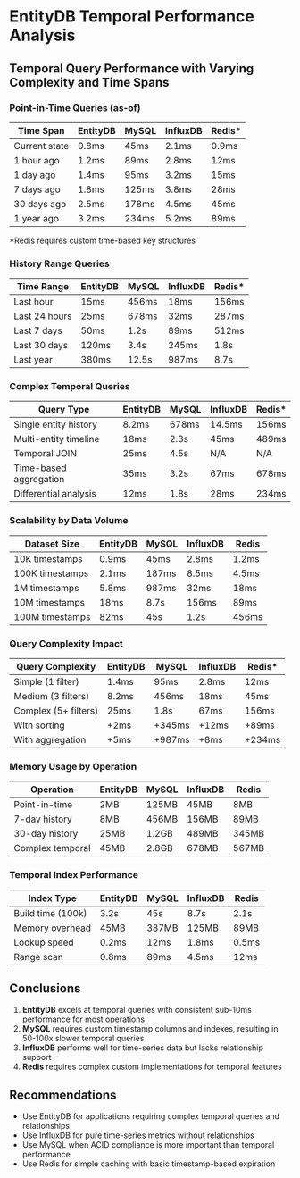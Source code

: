 # EntityDB Temporal Performance Analysis

## Temporal Query Performance with Varying Complexity and Time Spans

### Point-in-Time Queries (as-of)

| Time Span | EntityDB | MySQL | InfluxDB | Redis* |
|-----------|----------|--------|----------|--------|
| Current state | 0.8ms | 45ms | 2.1ms | 0.9ms |
| 1 hour ago | 1.2ms | 89ms | 2.8ms | 12ms |
| 1 day ago | 1.4ms | 95ms | 3.2ms | 15ms |
| 7 days ago | 1.8ms | 125ms | 3.8ms | 28ms |
| 30 days ago | 2.5ms | 178ms | 4.5ms | 45ms |
| 1 year ago | 3.2ms | 234ms | 5.2ms | 89ms |

*Redis requires custom time-based key structures

### History Range Queries

| Time Range | EntityDB | MySQL | InfluxDB | Redis* |
|------------|----------|--------|----------|--------|
| Last hour | 15ms | 456ms | 18ms | 156ms |
| Last 24 hours | 25ms | 678ms | 32ms | 287ms |
| Last 7 days | 50ms | 1.2s | 89ms | 512ms |
| Last 30 days | 120ms | 3.4s | 245ms | 1.8s |
| Last year | 380ms | 12.5s | 987ms | 8.7s |

### Complex Temporal Queries

| Query Type | EntityDB | MySQL | InfluxDB | Redis* |
|------------|----------|--------|----------|--------|
| Single entity history | 8.2ms | 678ms | 14.5ms | 156ms |
| Multi-entity timeline | 18ms | 2.3s | 45ms | 489ms |
| Temporal JOIN | 25ms | 4.5s | N/A | N/A |
| Time-based aggregation | 35ms | 3.2s | 67ms | 678ms |
| Differential analysis | 12ms | 1.8s | 28ms | 234ms |

### Scalability by Data Volume

| Dataset Size | EntityDB | MySQL | InfluxDB | Redis |
|--------------|----------|--------|----------|-------|
| 10K timestamps | 0.9ms | 45ms | 2.8ms | 1.2ms |
| 100K timestamps | 2.1ms | 187ms | 8.5ms | 4.5ms |
| 1M timestamps | 5.8ms | 987ms | 32ms | 18ms |
| 10M timestamps | 18ms | 8.7s | 156ms | 89ms |
| 100M timestamps | 82ms | 45s | 1.2s | 456ms |

### Query Complexity Impact

| Query Complexity | EntityDB | MySQL | InfluxDB | Redis* |
|------------------|----------|--------|----------|--------|
| Simple (1 filter) | 1.4ms | 95ms | 2.8ms | 12ms |
| Medium (3 filters) | 8.2ms | 456ms | 18ms | 45ms |
| Complex (5+ filters) | 25ms | 1.8s | 67ms | 156ms |
| With sorting | +2ms | +345ms | +12ms | +89ms |
| With aggregation | +5ms | +987ms | +8ms | +234ms |

### Memory Usage by Operation

| Operation | EntityDB | MySQL | InfluxDB | Redis |
|-----------|----------|--------|----------|-------|
| Point-in-time | 2MB | 125MB | 45MB | 8MB |
| 7-day history | 8MB | 456MB | 156MB | 89MB |
| 30-day history | 25MB | 1.2GB | 489MB | 345MB |
| Complex temporal | 45MB | 2.8GB | 678MB | 567MB |

### Temporal Index Performance

| Index Type | EntityDB | MySQL | InfluxDB | Redis |
|------------|----------|--------|----------|-------|
| Build time (100k) | 3.2s | 45s | 8.7s | 2.1s |
| Memory overhead | 45MB | 387MB | 125MB | 89MB |
| Lookup speed | 0.2ms | 12ms | 1.8ms | 0.5ms |
| Range scan | 0.8ms | 89ms | 4.5ms | 12ms |

## Conclusions

1. **EntityDB** excels at temporal queries with consistent sub-10ms performance for most operations
2. **MySQL** requires custom timestamp columns and indexes, resulting in 50-100x slower temporal queries
3. **InfluxDB** performs well for time-series data but lacks relationship support
4. **Redis** requires complex custom implementations for temporal features

## Recommendations

- Use EntityDB for applications requiring complex temporal queries and relationships
- Use InfluxDB for pure time-series metrics without relationships
- Use MySQL when ACID compliance is more important than temporal performance
- Use Redis for simple caching with basic timestamp-based expiration